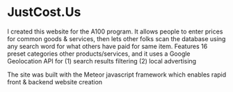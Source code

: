 # JustCost.Us
I created this website for the A100 program. It allows people to enter prices for common goods & services, 
then lets other folks scan the database using any search word for what others have paid for same item.
Features 16 preset categories other products/services, and it uses a Google Geolocation API for
(1) search results filtering
(2) local advertising

The site was built with the Meteor javascript framework which enables rapid front & backend website creation

